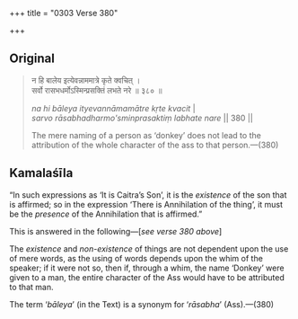 +++
title = "0303 Verse 380"

+++
## Original 
>
> न हि बालेय इत्येवन्नाममात्रे कृते क्वचित् ।  
> सर्वो रासभधर्मोऽस्मिन्प्रसक्तिं लभते नरे ॥ ३८० ॥ 
>
> *na hi bāleya ityevannāmamātre kṛte kvacit* \|  
> *sarvo rāsabhadharmo'sminprasaktiṃ labhate nare* \|\| 380 \|\| 
>
> The mere naming of a person as ‘donkey’ does not lead to the attribution of the whole character of the ass to that person.—(380)



## Kamalaśīla

“In such expressions as ‘It is Caitra’s Son’, it is the *existence* of the son that is affirmed; so in the expression ‘There is Annihilation of the thing’, it must be the *presence* of the Annihilation that is affirmed.”

This is answered in the following—[*see verse 380 above*]

The *existence* and *non-existence* of things are not dependent upon the use of mere words, as the using of words depends upon the whim of the speaker; if it were not so, then if, through a whim, the name ‘Donkey’ were given to a man, the entire character of the Ass would have to be attributed to that man.

The term ‘*bāleya*’ (in the Text) is a synonym for ‘*rāsabha*’ (Ass).—(380)


